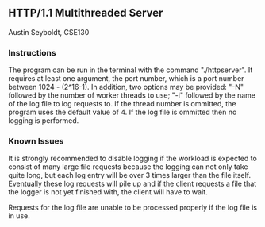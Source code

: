 ## HTTP/1.1 Multithreaded Server
Austin Seyboldt, CSE130  
  
### Instructions
  
The program can be run in the terminal with the command "./httpserver". It requires at least one argument, the port number, which is a port number between 1024 - (2^16-1). In addition, two options may be provided: "-N" followed by the number of worker threads to use; "-l" followed by the name of the log file to log requests to. If the thread number is ommitted, the program uses the default value of 4. If the log file is ommitted then no logging is performed.  
  
### Known Issues
  
It is strongly recommended to disable logging if the workload is expected to consist of many large file requests because the logging can not only take quite long, but each log entry will be over 3 times larger than the file itself. Eventually these log requests will pile up and if the client requests a file that the logger is not yet finished with, the client will have to wait.  
  
Requests for the log file are unable to be processed properly if the log file is in use.  